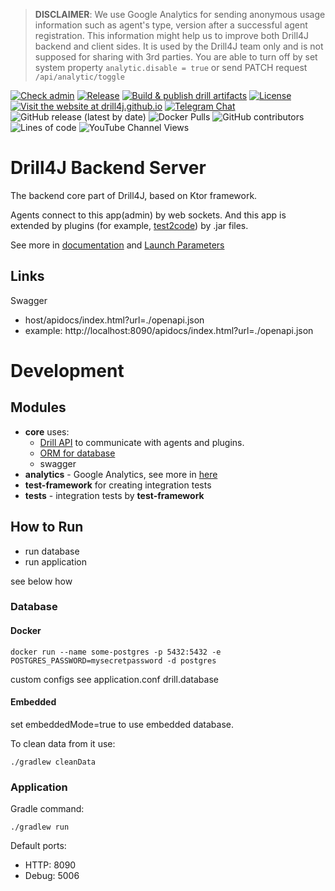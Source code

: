 > **DISCLAIMER**: We use Google Analytics for sending anonymous usage information such as agent's type, version
> after a successful agent registration. This information might help us to improve both Drill4J backend and client sides. It is used by the
> Drill4J team only and is not supposed for sharing with 3rd parties.
> You are able to turn off by set system property `analytic.disable = true` or send PATCH request `/api/analytic/toggle`

[![Check admin](https://github.com/Drill4J/admin/actions/workflows/check.yml/badge.svg)](https://github.com/Drill4J/admin/actions/workflows/check.yml)
[![Release](https://github.com/Drill4J/admin/actions/workflows/release.yml/badge.svg)](https://github.com/Drill4J/admin/actions/workflows/release.yml)
[![Build & publish drill artifacts](https://github.com/Drill4J/admin/actions/workflows/publish.yml/badge.svg)](https://github.com/Drill4J/admin/actions/workflows/publish.yml)
[![License](https://img.shields.io/github/license/Drill4J/admin)](LICENSE)
[![Visit the website at drill4j.github.io](https://img.shields.io/badge/visit-website-green.svg?logo=firefox)](https://drill4j.github.io/)
[![Telegram Chat](https://img.shields.io/badge/Chat%20on-Telegram-brightgreen.svg)](https://t.me/drill4j)
![GitHub release (latest by date)](https://img.shields.io/github/v/release/Drill4J/admin)
![Docker Pulls](https://img.shields.io/docker/pulls/drill4j/admin)
![GitHub contributors](https://img.shields.io/github/contributors/Drill4J/admin)
![Lines of code](https://img.shields.io/tokei/lines/github/Drill4J/admin)
![YouTube Channel Views](https://img.shields.io/youtube/channel/views/UCJtegUnUHr0bO6icF1CYjKw?style=social)

# Drill4J Backend Server

The backend core part of Drill4J, based on Ktor framework.

Agents connect to this app(admin) by web sockets. 
And this app is extended by plugins (for example, [test2code](https://github.com/Drill4J/test2code-plugin)) by .jar files.

See more in [documentation](https://drill4j.github.io/docs/installation/drill-admin) 
and [Launch Parameters](https://drill4j.github.io/docs/configuration/launch-parameters)

## Links

Swagger 
- host/apidocs/index.html?url=./openapi.json
- example: http://localhost:8090/apidocs/index.html?url=./openapi.json

# Development
## Modules

- **core** uses:
  - [Drill API](https://github.com/Drill4J/drill) to communicate with agents and plugins.
  - [ORM for database](https://github.com/Drill4J/dsm)
  - swagger
- **analytics** - Google Analytics, see more in [here](analytics/README.md)
- **test-framework** for creating integration tests
- **tests** - integration tests by **test-framework**

## How to Run

- run database
- run application

see below how
### Database

#### Docker
```
docker run --name some-postgres -p 5432:5432 -e POSTGRES_PASSWORD=mysecretpassword -d postgres
```

custom configs see application.conf drill.database

#### Embedded
set embeddedMode=true to use embedded database. 

To clean data from it use:

```shell script
./gradlew cleanData
```

### Application

Gradle command:
```shell script
./gradlew run
```

Default ports:
* HTTP: 8090
* Debug: 5006
